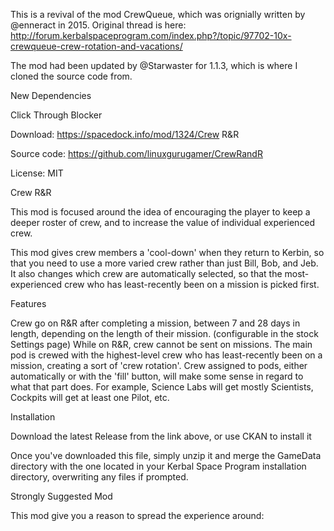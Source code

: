 This is a revival of the mod CrewQueue, which was orignially written by @enneract in 2015.  Original thread is here:  http://forum.kerbalspaceprogram.com/index.php?/topic/97702-10x-crewqueue-crew-rotation-and-vacations/

The mod had been updated by @Starwaster for 1.1.3, which is where I cloned the source code from.

New Dependencies

Click Through Blocker
 

Download: https://spacedock.info/mod/1324/Crew R&R

Source code: https://github.com/linuxgurugamer/CrewRandR

License:  MIT

 

Crew R&R

This mod is focused around the idea of encouraging the player to keep a deeper roster of crew, and to increase the value of individual experienced crew.

This mod gives crew members a 'cool-down' when they return to Kerbin, so that you need to use a more varied crew rather than just Bill, Bob, and Jeb. It also changes which crew are automatically selected, so that the most-experienced crew who has least-recently been on a mission is picked first.

Features

Crew go on R&R after completing a mission, between 7 and 28 days in length, depending on the length of their mission. (configurable in the stock Settings page)
While on R&R, crew cannot be sent on missions.
The main pod is crewed with the highest-level crew who has least-recently been on a mission, creating a sort of 'crew rotation'.
Crew assigned to pods, either automatically or with the 'fill' button, will make some sense in regard to what that part does. For example, Science Labs will get mostly Scientists, Cockpits will get at least one Pilot, etc.
 

Installation

Download the latest Release from the link above, or use CKAN to install it

Once you've downloaded this file, simply unzip it and merge the GameData directory with the one located in your Kerbal Space Program installation directory, overwriting any files if prompted.

Strongly Suggested Mod

This mod give you a reason to spread the experience around:



